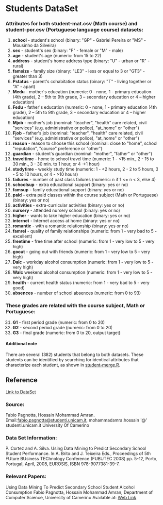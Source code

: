 # Students DataSet

### Attributes for both student-mat.csv (Math course) and student-por.csv (Portuguese language course) datasets:
1. **school** - student's school (binary: "GP" - Gabriel Pereira or "MS" - Mousinho da Silveira)
2. **sex** - student's sex (binary: "F" - female or "M" - male)
3. **age** - student's age (numeric: from 15 to 22)
4. **address** - student's home address type (binary: "U" - urban or "R" - rural)
5. **famsize** - family size (binary: "LE3" - less or equal to 3 or "GT3" - greater than 3)
6. **Pstatus** - parent's cohabitation status (binary: "T" - living together or "A" - apart)
7. **Medu** - mother's education (numeric: 0 - none,  1 - primary education (4th grade), 2 – 5th to 9th grade, 3 – secondary education or 4 – higher education)
8. **Fedu** - father's education (numeric: 0 - none,  1 - primary education (4th grade), 2 – 5th to 9th grade, 3 – secondary education or 4 – higher education)
9. **Mjob** - mother's job (nominal: "teacher", "health" care related, civil "services" (e.g. administrative or police), "at_home" or "other")
10. **Fjob** - father's job (nominal: "teacher", "health" care related, civil "services" (e.g. administrative or police), "at_home" or "other")
11. **reason** - reason to choose this school (nominal: close to "home", school "reputation", "course" preference or "other")
12. **guardian** - student's guardian (nominal: "mother", "father" or "other")
13. **traveltime** - home to school travel time (numeric: 1 - <15 min., 2 - 15 to 30 min., 3 - 30 min. to 1 hour, or 4 ->1 hour)
14. **studytime** - weekly study time (numeric: 1 - <2 hours, 2 - 2 to 5 hours, 3 - 5 to 10 hours, or 4 - >10 hours)
15. **failures** - number of past class failures (numeric: n if 1 <= n < 3, else 4)
16. **schoolsup** - extra educational support (binary: yes or no)
17. **famsup** - family educational support (binary: yes or no)
18. **paid** - extra paid classes within the course subject (Math or Portuguese) (binary: yes or no)
19. **activities** - extra-curricular activities (binary: yes or no)
20. **nursery** - attended nursery school (binary: yes or no)
21. **higher** - wants to take higher education (binary: yes or no)
22. **internet** - Internet access at home (binary: yes or no)
23. **romantic** - with a romantic relationship (binary: yes or no)
24. **famrel** - quality of family relationships (numeric: from 1 - very bad to 5 - excellent)
25. **freetime** - free time after school (numeric: from 1 - very low to 5 - very high)
26. **goout** - going out with friends (numeric: from 1 - very low to 5 - very high)
27. **Dalc** - workday alcohol consumption (numeric: from 1 - very low to 5 - very high)
28. **Walc** weekend alcohol consumption (numeric: from 1 - very low to 5 - very high)
29. **health** - current health status (numeric: from 1 - very bad to 5 - very good)
30. **absences** - number of school absences (numeric: from 0 to 93)

### These grades are related with the course subject, Math or Portuguese:
31. **G1** - first period grade (numeric: from 0 to 20)
31. **G2** - second period grade (numeric: from 0 to 20)
32. **G3** - final grade (numeric: from 0 to 20, output target)

#### Additional note
There are several (382) students that belong to both datasets.
These students can be identified by searching for identical attributes that characterize each student, as shown in [student-merge.R](https://github.com/AythaE/Estudiantes-TID/blob/master/student/student-merge.R).

## Reference
[Link to DataSet](http://archive.ics.uci.edu/ml/datasets/STUDENT+ALCOHOL+CONSUMPTION)
### Source:

Fabio Pagnotta, Hossain Mohammad Amran.
Email:fabio.pagnotta@studenti.unicam.it, mohammadamra.hossain '@' studenti.unicam.it
University Of Camerino

### Data Set Information:

P. Cortez and A. Silva. Using Data Mining to Predict Secondary School Student Performance. In A. Brito and J. Teixeira Eds., Proceedings of 5th FUture BUsiness TEChnology Conference (FUBUTEC 2008) pp. 5-12, Porto, Portugal, April, 2008, EUROSIS, ISBN 978-9077381-39-7.

### Relevant Papers:

Using Data Mining To Predict Secondary School Student Alcohol Consumption
Fabio Pagnotta, Hossain Mohammad Amran,
Department of Computer Science, University of Camerino
Available at: [Web Link](https://www.researchgate.net/publication/296695247_USING_DATA_MINING_TO_PREDICT_SECONDARY_SCHOOL_STUDENT_ALCOHOL_CONSUMPTION)